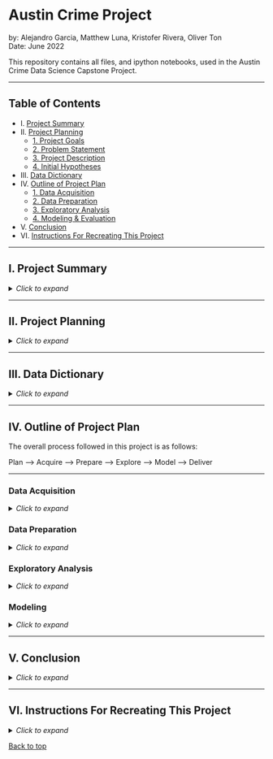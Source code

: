 # Austin Crime Project

by: Alejandro Garcia, Matthew Luna, Kristofer Rivera, Oliver Ton
<br>
Date: June 2022

This repository contains all files, and ipython notebooks, used in the Austin Crime Data Science Capstone Project.


___

## Table of Contents

- I. [Project Summary](#i-project-summary)<br>
- II. [Project Planning](#ii-project-planning)<br>
    - [1. Project Goals](#project-goals)<br>
    - [2. Problem Statement](#problem-statement)<br>
    - [3. Project Description](#project-description)<br>
    - [4. Initial Hypotheses](#initial-hypotheses)<br>
- III. [Data Dictionary](#iii-data-dictionary)<br>
- IV. [Outline of Project Plan](#iv-outline-of-project-plan)<br>
    - [1. Data Acquisition](#data-acquisition)<br>
    - [2. Data Preparation](#data-preparation)<br>
    - [3. Exploratory Analysis](#exploratory-analysis)<br>
    - [4. Modeling & Evaluation](#modeling)<br>
- V. [Conclusion](#v-conclusion)<br>
- VI. [Instructions For Recreating This Project](#vi-instructions-for-recreating-this-project)<br>

___

## I. Project Summary

<details><summary><i>Click to expand</i></summary>

This project analyzes crime data from the city of Austin for the years 2018 through 2021. The goal of the project was to develop a deeper understanding of the factors that drive crime in Austin, TX and the indicators of whether or not a particular case will be solved/cleared. Using exploratory visualizations and statistical analysis we investigated several indicators of clearance such as crime type, location, seasonality, and timeliness of the report. Ultimately, we found all of these to be important indicators of clearance and built a predictive classification model using a Naive Bayes algorithm that can predict clearance status on unseen data with an accuracy of 89% and ROC-AUC Score of .81. This accuracy outperforms the baseline by ~ 11%.

</details>

___

## II. Project Planning

<details><summary><i>Click to expand</i></summary>

### Project Goals

Identify key indicators for successfully closing a crime case for the city of Austin given data for the years 2018 - 2021.

### Problem Statement

What factors contribute to whether or not a crime is solved/closed in the city of Austin?

### Project Description

Since 2010 the state of Texas has been the fastest growing state in terms of population in the country. Travis County had an increase in population of 170,000 from 2010 to 2020. With a large influx of people there is an increased opportunity for crime.

This project will dive into crime data from the city of Austin, Texas from 2018 to 2021. Our goal is to identify key indicators of whether or not a case is successfully closed. Having a deeper understanding of the crime in Austin will allow for improved public safety outcomes. We will investigate several factors of crimes: type of crime, location the crime occurred, the time and date a crime occurred, and the time and date a crime was reported. Additionally, we will look at how the COVID 19 pandemic affected crime in Austin.

A machine learning model will be built to predict the clearance status of a case with the hope that it can be used for guiding the allocation of police resources in real time.

Let’s keep Austin weird! And safe.

### Initial Hypotheses

- We predict that there is a relationship between the type of crime and clearance status.
- We predict there is a relationship between city council district and clearance status.
- We predict that there is a relationship between higher seasonal levels of crime and clearance status.
- We predict that the difference in time between when an incident occurred and when it was reported relates to the clearance status of the case.


</details>

___

## III. Data Dictionary

<details><summary><i>Click to expand</i></summary>

Our data was gathered from this [page](https://data.austintexas.gov/Public-Safety/Crime-Reports/fdj4-gpfu) which has the full data dictionary among other resources. For convenience below is the data dictionary:

| Name                        | Definition    | API Field Name | Data Type       
| :-----                      | :-----        | :-----         | :-----
| Incident Number             | Incident report number | incident_report_number | Number
| Highest Offense Description	| Description | crime_type | Plain Text
| Highest Offense Code        | Code        | ucr_code | Number
| Family Violence             | Incident involves family violence? Y = yes, N = no | family_violence | Plain Text
| Occurred Date Time          | Date and time (combined) incident occurred | occ_date_time | Date & Time
| Occurred Date	              | Date the incident occurred | occ_date | Date & Time
| Occurred Time	              | Time the incident occurred | occ_time | Number
| Report Date Time	          | Date and time (combined) incident was reported | rep_date_time | Date & Time
| Report Date	                | Date the incident was reported |rep_time | Date & Time
| Report Time	                | Time the incident was reported | location_type | Number
| Location Type	              | General description of the premise where the incident occurred | location_type | Plain Text
| Address	                    | Incident location | address | Plain Text
| Zip Code	                  | Zip code where incident occurred | zip_code | Number
| Council District	          | Austin city council district where incident occurred | council_district | Number
| APD Sector	                | APD sector where incident occurred | sector | Plain Text  
| APD District	              | APD district where incident occurred | district | Plain Text
| PRA	                        | APD police reporting area where incident occurred | pra | Plain Text
| Census Tract	              | Census tract where incident occurred | census_tract | Number
| Clearance Status	          | How/whether crime was solved (see lookup) | clearance_status | Plain Text
| Clearance Date	            | Date crime was solved | clearance_date | Date & Time
| UCR Category	              | Code for the most serious crimes identified by the FBI as part of its Uniform Crime Reporting program | ucr_category | Plain Text
| Category Description	      | Description for the most serious crimes identified by the FBI as part of its Uniform Crime Reporting program | category_description | Plain Text
| X-coordinate	              | X-coordinate where the incident occurred | x_coordinate | Number
| Y-coordinate	              | Y-coordinate where incident occurred | y_coordinate | Number
| Latitude	                  | Latitude where incident occurred | latitude | Number
| Longitude	                  | Longitude where the incident occurred | longtitude | Number
| Location	                  | 3rd party generated spatial column (not from source) | location | Location

 

Additionally, a set of features were added to the data set:

 
| Name                  | Definition    | Data Type                                   
|:-----                 | :-----        |:-------------------------                  
| geometry              | A list of coordinates | Multi-Polygon and Polygon
| time_to_report        | The difference in time between when a crime occurred and when it was reported. | Time
| pandemic_lockdown     | Whether or not the crime occurred during the time frame when stay at home orders were active. | Boolean

</details>

___

## IV. Outline of Project Plan

The overall process followed in this project is as follows: 

Plan  -->  Acquire   --> Prepare  --> Explore  --> Model  --> Deliver

---
### Data Acquisition

<details><summary><i>Click to expand</i></summary>


**Acquisition Files:**
- acquire.ipynb: Contains all the steps and decisions taken in the data acquisition phase of the pipeline.
- acquire.py: Contains functions used for acquiring the Austin crime data using an API or reading the data from a .csv file.

**Steps Taken:**

- The data was gathered from publicly available data provided by the Austin Police Department on data.austintexas.gov.
- We created a function to automate gathering the data from the provided API and caching it locally as a CSV file. 
- Our initial data set included 500,000 rows and 31 columns. 
- For ease of use and relevancy, we decided to limit our data to crimes reported between the years 2018 and 2021. 
- After removing data outside this time frame, we were left with 401,955 rows.

**Additional Steps:**
- For visualizing geospatial data download the shapefile for boundaries zipcode tabulation areas at this [webpage](https://data.austintexas.gov/dataset/Boundaries-Zip-Code-Tabulation-Areas-2017/nf4y-c7ue).
- Merge the dataframes and then create a new csv file.
- For performing analysis on the police patrol areas, districts, and sectors download the .csv file from this [webpage](https://data.austintexas.gov/Locations-and-Maps/Austin-Police-Department-Districts/9jeg-fsk5).

</details>

### Data Preparation

<details><summary><i>Click to expand</i></summary>

**Preparation Files:**
- prepare.ipynb: Contains all steps and decisions made in the data preparation phase of the pipeline.
- prepare.py: Contains functions used for preparing the data for exploration and modeling. Also contains functions used for univariate exploration in the prepare notebook.
- second_iteration.ipynb: Contains all steps and decisions made in the second iteration of the data preparation phase of the pipeline.
- wrangle.py: Contains function used for acquiring and preparing the data in one step.

**Steps Taken:**

- After investigating columns with missing values, we decided to drop 15 columns entirely that we deemed to be unuseful or redundant. 
- Next, we made decisions on how to handle the missing values in our remaining 16 columns. 
- For 7 columns, including clearance_status, clearance_date, zip_code, sector, district, latitude, and longitude, we decided that we could not reasonably impute nulls with a value and dropped all missing rows. 
- We had 753 missing values for location_type values which we decided to add to the Other / Unknown value. 
- We had 1438 missing values for council_district which we decided to impute as the most common district. 
- For readability we renamed a few columns.
- The target variable (clearance_status) originally has the values N, O, and C which are not very meaningful. These were changed to the more human readable values not cleared, cleared by exception, and cleared by arrest.
- We cast the columns to more appropriate data types where necessary.
- Because cleared by exception cases are rare (less than 1% of our observations) and by definition are exceptional cases we decided it would be best to drop these observations and focus solely on not cleared and cleared by arrest.

</details>

### Exploratory Analysis

<details><summary><i>Click to expand</i></summary>

**Exploratory Analysis Files:**
- explore.py: Contains all functions used in the exploration phase of the pipeline and all functions used for producing visualizations in the final notebook.
- univariate_analysis.ipynb: Contains steps and takeaways from the univariate analysis of the data.
- rivera_explore.ipynb: Contains steps taken in answering the question, which types/categories of crime are not getting solved?
- rivera_second_iteration.ipynb: Contains steps taken in analyzing the police districts and patrol areas data.
- garcia_explore.ipynb: Contains steps taken in answering the question, does the clearance status of a case depend on the amount of time between when a crime occurred and when it was reported.
- garcia_explore_2nd.ipynb: Contains steps taken in analyzing multivariate analysis with crime types and reporting time, analysis of COVID 19 and clearance rates, and analysis of location types.
- oliver_notebook.ipynb: Contains steps taken in answering the question, is there seasonality in crime?
- matt_explore.ipynb: Contains steps taken in answering the question, are there certain city council districts with disproportiate levels of crime?

**Steps Taken:**
- We began exploring the data by investigating the distributions of values in the various features contained in the data.
- Next, we split the data into three sets: train, validate, and test. Only the train dataset is explored from this point on.
- The relationship between types of crime and clearance status was investigated.
- The relationship between the time to report a crime and clearance status was investigated.
- The seasonality of the data was investigated.
- The relationship between council district and clearance status was investigated.
- The relationship between police patrol areas and clearance status was investigated.
- The relationship between location type and clearance status was investigated.
- The affects of COVID 19 and clearance status was investigated.

</details>

### Modeling

<details><summary><i>Click to expand</i></summary>

**Modeling Files:**
- model.ipynb: Contains all steps and decisions made in the modeling phase.
- model.py: Contains functions and objects used for building machine learning models.
- evaluate.py: Contains functions used for evaluating model performance.

**Steps Taken:**
- We decided to use roc-auc score and accuracy as our metrics for measuring model performance.
- A baseline model was established to serve as a simple model to compare model performance to.
- Several machine learning algorithms were used, provided by sklearn, with mostly default values to determine which algorithm provides the best performance for making predictions on the train dataset. 
- For the top performing models the hyper-parameters were modified to determine which set of hyper-parameters can provide the best performance on the train set. 
- The top performing models from these were chosen to evaluate on the validate set.
- The top performing model was evaluated on the test dataset to determine how it could be expected to perform on unseen data.

</details>

___

## V. Conclusion

<details><summary><i>Click to expand</i></summary>

Our exploratory data analysis provided several key insights surrounding the factors that drive crime and whether or not a case gets cleared. We identified that several of the top crimes in terms of frequency (burglary of vehicle, theft, and family disturbance) are also the lowest in terms of clearance rate. We identified disproportionate levels of crime in certain council districts, clear seasonal trends, and the importance of timely reporting in ensuring a case gets cleared. Our best performing model was a Naive Bayes Classifier model that can predict case clearance with 89% accuraccy and a ROC-AUC score of .81 significantly outperforming the baseline. We hope our insights and predictive model can be used to guide policy making and allocation of resources towards improving public safety outcomes in Austin, TX. 

</details>

___

## VI. Instructions For Recreating This Project

<details><summary><i>Click to expand</i></summary>

1. Clone this repository into your local machine by running the following command in a terminal:
```bash
git clone git@github.com:austin-crime/austin-crime.git
```
2. You will need Pandas, Numpy, Matplotlib, Seaborn, and SKLearn installed on your machine.
3. Additionally you will need to install the following packages:
    - [Sodapy](https://github.com/xmunoz/sodapy)
    - [Geopandas](https://geopandas.org/en/stable/)

These can be installed by running the following commands in a terminal:
```bash
pip install sodapy
pip install geopandas
```
4. (Optional) Creating an app token is generally recommended for using the Socrata API with sodapy, however for the purposes of recreating this project it is not necessary. If you are interested in creating an app token follow the instructions [here](https://support.socrata.com/hc/en-us/articles/210138558-Generating-an-App-Token). Put your app token in an env.py file like so:
```python
app_token = 'your_app_token'
```
5. Now you can start a Jupyter Notebook session (or your favorite iPython notebook environment) and execute the Final_Report.ipynb notebook.

</details>

[Back to top](#austin-crime-project)